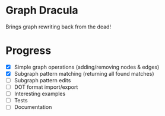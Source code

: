 # Graph Dracula

Brings graph rewriting back from the dead!

# Progress

- [x] Simple graph operations (adding/removing nodes & edges)
- [x] Subgraph pattern matching (returning all found matches)
- [ ] Subgraph pattern edits
- [ ] DOT format import/export
- [ ] Interesting examples
- [ ] Tests
- [ ] Documentation
